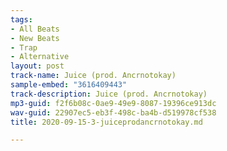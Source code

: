 ```yaml
---
tags:
- All Beats
- New Beats
- Trap
- Alternative
layout: post
track-name: Juice (prod. Ancrnotokay)
sample-embed: "3616409443"
track-description: Juice (prod. Ancrnotokay)
mp3-guid: f2f6b08c-0ae9-49e9-8087-19396ce913dc
wav-guid: 22907ec5-eb3f-498c-ba4b-d519978cf538
title: 2020-09-15-3-juiceprodancrnotokay.md

---
```

